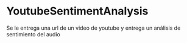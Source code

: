 # YoutubeSentimentAnalysis
Se le entrega una url de un video de youtube y entrega un análisis de sentimiento del audio
